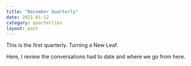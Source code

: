 ```yaml
---
title: "December Quarterly"
date: 2021-01-12
category: quarterlies
layout: post
---
```

This is the first quarterly. Turning a New Leaf.

Here, I review the conversations had to date and where we go from here.